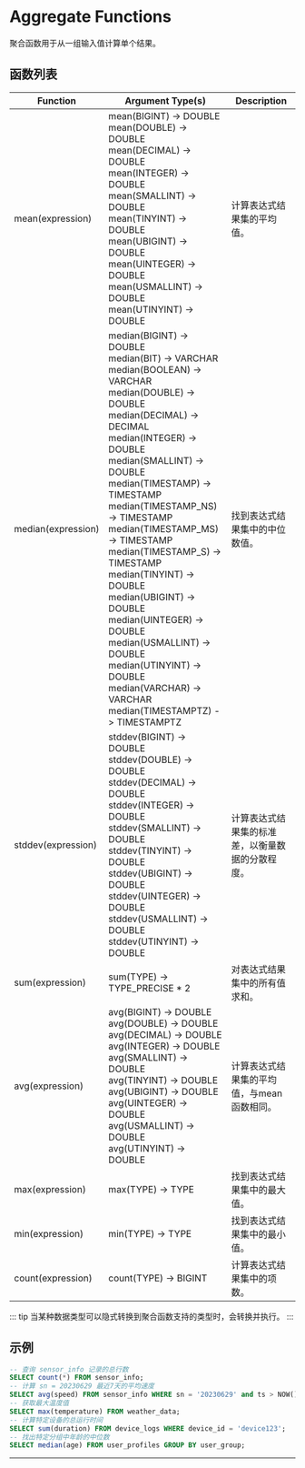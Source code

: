 # Aggregate Functions

聚合函数用于从一组输入值计算单个结果。

## 函数列表

|  Function            | Argument Type(s)                        |           Description                               |
|  -----------------   |------------------------------------     |------------------------------------------------------------------------------           |
|mean(expression)|mean(BIGINT) -> DOUBLE <br> mean(DOUBLE) -> DOUBLE <br> mean(DECIMAL) -> DOUBLE <br> mean(INTEGER) -> DOUBLE <br> mean(SMALLINT) -> DOUBLE <br> mean(TINYINT) -> DOUBLE <br> mean(UBIGINT) -> DOUBLE <br> mean(UINTEGER) -> DOUBLE <br> mean(USMALLINT) -> DOUBLE <br> mean(UTINYINT) -> DOUBLE <br> |计算表达式结果集的平均值。|
|median(expression)|median(BIGINT) -> DOUBLE <br> median(BIT) -> VARCHAR <br> median(BOOLEAN) -> VARCHAR <br> median(DOUBLE) -> DOUBLE <br> median(DECIMAL) -> DECIMAL <br> median(INTEGER) -> DOUBLE <br> median(SMALLINT) -> DOUBLE <br> median(TIMESTAMP) -> TIMESTAMP <br> median(TIMESTAMP_NS) -> TIMESTAMP <br> median(TIMESTAMP_MS) -> TIMESTAMP <br> median(TIMESTAMP_S) -> TIMESTAMP <br> median(TINYINT) -> DOUBLE <br> median(UBIGINT) -> DOUBLE <br> median(UINTEGER) -> DOUBLE <br> median(USMALLINT) -> DOUBLE <br> median(UTINYINT) -> DOUBLE <br> median(VARCHAR) -> VARCHAR <br> median(TIMESTAMPTZ) -> TIMESTAMPTZ <br> |找到表达式结果集中的中位数值。|
|stddev(expression)|stddev(BIGINT) -> DOUBLE <br> stddev(DOUBLE) -> DOUBLE <br> stddev(DECIMAL) -> DOUBLE <br> stddev(INTEGER) -> DOUBLE <br> stddev(SMALLINT) -> DOUBLE <br> stddev(TINYINT) -> DOUBLE <br> stddev(UBIGINT) -> DOUBLE <br> stddev(UINTEGER) -> DOUBLE <br> stddev(USMALLINT) -> DOUBLE <br> stddev(UTINYINT) -> DOUBLE <br> |计算表达式结果集的标准差，以衡量数据的分散程度。|
|sum(expression)|sum(TYPE) -> TYPE_PRECISE * 2 <br> |对表达式结果集中的所有值求和。|
|avg(expression)|avg(BIGINT) -> DOUBLE <br> avg(DOUBLE) -> DOUBLE <br> avg(DECIMAL) -> DOUBLE <br> avg(INTEGER) -> DOUBLE <br> avg(SMALLINT) -> DOUBLE <br> avg(TINYINT) -> DOUBLE <br> avg(UBIGINT) -> DOUBLE <br> avg(UINTEGER) -> DOUBLE <br> avg(USMALLINT) -> DOUBLE <br> avg(UTINYINT) -> DOUBLE <br> |计算表达式结果集的平均值，与mean函数相同。|
|max(expression)|max(TYPE) -> TYPE <br>  |找到表达式结果集中的最大值。|
|min(expression)|min(TYPE) -> TYPE <br>  |找到表达式结果集中的最小值。|
|count(expression)|count(TYPE) -> BIGINT <br> |计算表达式结果集中的项数。|

::: tip
当某种数据类型可以隐式转换到聚合函数支持的类型时，会转换并执行。
:::

## 示例
```SQL
-- 查询 sensor_info 记录的总行数
SELECT count(*) FROM sensor_info;
-- 计算 sn = 20230629 最近7天的平均速度
SELECT avg(speed) FROM sensor_info WHERE sn = '20230629' and ts > NOW() - interval '7 day';
-- 获取最大温度值
SELECT max(temperature) FROM weather_data;
-- 计算特定设备的总运行时间
SELECT sum(duration) FROM device_logs WHERE device_id = 'device123';
-- 找出特定分组中年龄的中位数
SELECT median(age) FROM user_profiles GROUP BY user_group;
```

---